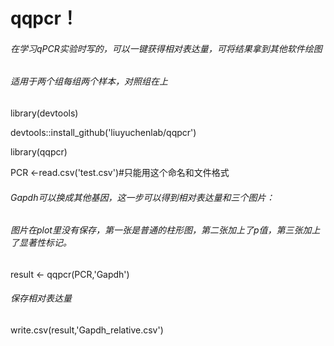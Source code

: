 # qqpcr！ 
###### 在学习qPCR实验时写的，可以一键获得相对表达量，可将结果拿到其他软件绘图
###### 适用于两个组每组两个样本，对照组在上


library(devtools)  

devtools::install_github('liuyuchenlab/qqpcr')  

library(qqpcr)  

PCR <-read.csv('test.csv')#只能用这个命名和文件格式  

###### Gapdh可以换成其他基因，这一步可以得到相对表达量和三个图片：  

###### 图片在plot里没有保存，第一张是普通的柱形图，第二张加上了p值，第三张加上了显著性标记。  

result <- qqpcr(PCR,'Gapdh')  

###### 保存相对表达量  

write.csv(result,'Gapdh_relative.csv') 

